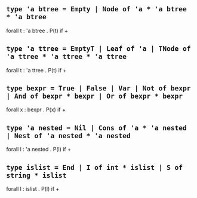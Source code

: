 ## `type 'a btree = Empty | Node of 'a * 'a btree  * 'a btree`

  forall t : 'a btree . P(t) if
  +

## `type 'a ttree = EmptyT | Leaf of 'a | TNode of 'a ttree * 'a ttree * 'a ttree`

  forall t : 'a ttree . P(t) if
  +

## `type bexpr = True | False | Var | Not of bexpr | And of bexpr * bexpr | Or of bexpr * bexpr`

  forall x : bexpr . P(x) if
  +

## `type 'a nested = Nil | Cons of 'a * 'a nested | Nest of 'a nested * 'a nested`

  forall l : 'a nested . P(l) if
  +

## `type islist = End | I of int * islist | S of string * islist`

  forall l : islist . P(l) if
  +

